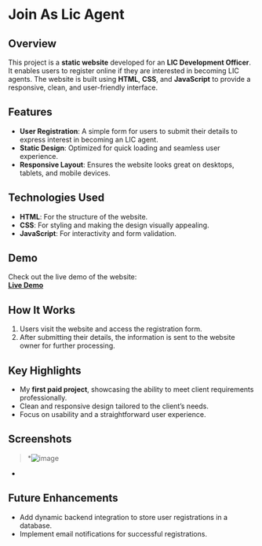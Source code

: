 # Join As Lic Agent 

## Overview  
This project is a **static website** developed for an **LIC Development Officer**. It enables users to register online if they are interested in becoming LIC agents. The website is built using **HTML**, **CSS**, and **JavaScript** to provide a responsive, clean, and user-friendly interface.  

## Features  
- **User Registration**: A simple form for users to submit their details to express interest in becoming an LIC agent.  
- **Static Design**: Optimized for quick loading and seamless user experience.  
- **Responsive Layout**: Ensures the website looks great on desktops, tablets, and mobile devices.  

## Technologies Used  
- **HTML**: For the structure of the website.  
- **CSS**: For styling and making the design visually appealing.  
- **JavaScript**: For interactivity and form validation.  

## Demo  
Check out the live demo of the website:  
[**Live Demo**](https://joinaslicagent.com/) 

## How It Works  
1. Users visit the website and access the registration form.  
2. After submitting their details, the information is sent to the website owner for further processing.  

## Key Highlights  
- My **first paid project**, showcasing the ability to meet client requirements professionally.  
- Clean and responsive design tailored to the client’s needs.  
- Focus on usability and a straightforward user experience.  

## Screenshots  
> *![image](https://github.com/user-attachments/assets/3886d966-f689-426b-af81-d86200d2fd69)
*  

## Future Enhancements  
- Add dynamic backend integration to store user registrations in a database.  
- Implement email notifications for successful registrations.  



